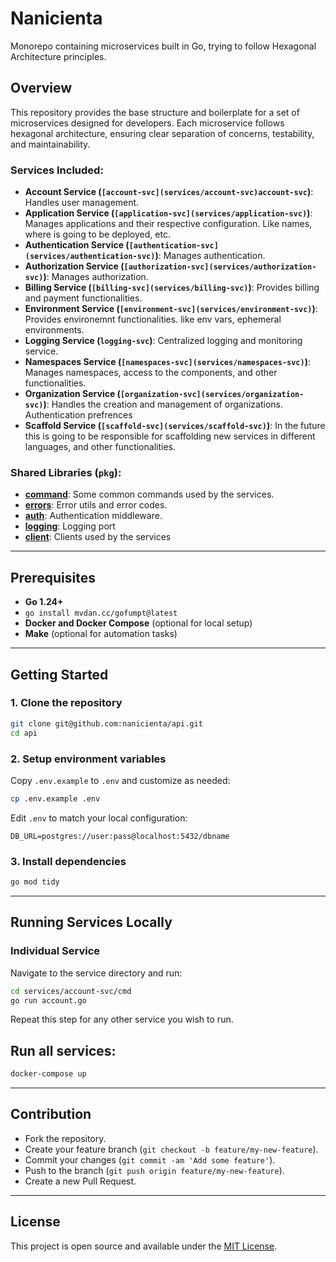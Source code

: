 # Nanicienta

Monorepo containing microservices built in Go, trying to follow Hexagonal Architecture principles.

## Overview
This repository provides the base structure and boilerplate for a set of microservices designed for developers. Each microservice follows hexagonal architecture, ensuring clear separation of concerns, testability, and maintainability.

### Services Included:

- **Account Service (`[account-svc](services/account-svc)account-svc`)**: Handles user management.
- **Application Service (`[application-svc](services/application-svc)`)**: Manages applications and their respective configuration. Like names, where is going to be deployed, etc.
- **Authentication Service (`[authentication-svc](services/authentication-svc)`)**: Manages authentication.
- **Authorization Service (`[authorization-svc](services/authorization-svc)`)**: Manages authorization.
- **Billing Service (`[billing-svc](services/billing-svc)`)**: Provides billing and payment functionalities.
- **Environment Service (`[environment-svc](services/environment-svc)`)**: Provides environemnt functionalities. like env vars, ephemeral environments.
- **Logging Service (`logging-svc`)**: Centralized logging and monitoring service.
- **Namespaces Service (`[namespaces-svc](services/namespaces-svc)`)**: Manages namespaces, access to the components, and other functionalities.
- **Organization Service (`[organization-svc](services/organization-svc)`)**: Handles the creation and management of organizations. Authentication prefrences
- **Scaffold Service (`[scaffold-svc](services/scaffold-svc)`)**: In the future this is going to be responsible for scaffolding new services in different languages, and other functionalities.

### Shared Libraries (`pkg`):
- **[command](pkg/domain/command)**: Some common commands used by the services.
- **[errors](pkg/domain/errors)**: Error utils and error codes.
- **[auth](pkg/domain/auth)**: Authentication middleware.
- **[logging](pkg/ports/logging)**: Logging port
- **[client](pkg/ports/outbound/client)**: Clients used by the services

---

## Prerequisites

- **Go 1.24+**
- ```go install mvdan.cc/gofumpt@latest```
- **Docker and Docker Compose** (optional for local setup)
- **Make** (optional for automation tasks)

---

## Getting Started

### 1. Clone the repository

```bash
git clone git@github.com:nanicienta/api.git
cd api
```

### 2. Setup environment variables

Copy `.env.example` to `.env` and customize as needed:

```bash
cp .env.example .env
```

Edit `.env` to match your local configuration:

```env
DB_URL=postgres://user:pass@localhost:5432/dbname
```

### 3. Install dependencies

```bash
go mod tidy
```

---

## Running Services Locally

### Individual Service

Navigate to the service directory and run:

```bash
cd services/account-svc/cmd
go run account.go
```

Repeat this step for any other service you wish to run.

## Run all services:

```bash
docker-compose up
```

---

## Contribution

- Fork the repository.
- Create your feature branch (`git checkout -b feature/my-new-feature`).
- Commit your changes (`git commit -am 'Add some feature'`).
- Push to the branch (`git push origin feature/my-new-feature`).
- Create a new Pull Request.

---

## License

This project is open source and available under the [MIT License](LICENSE.md).